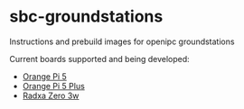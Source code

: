 # sbc-groundstations
Instructions and prebuild images for openipc groundstations

Current boards supported and being developed:
* [Orange Pi 5](https://github.com/OpenIPC/sbc-groundstations/releases/tag/orangepi5-v1.1.0)
* [Orange Pi 5 Plus](https://github.com/OpenIPC/sbc-groundstations/releases/tag/orangepi5plus-v1.0.0)
* [Radxa Zero 3w](https://github.com/OpenIPC/sbc-groundstations/releases/tag/zero3w-v1.2.0)
